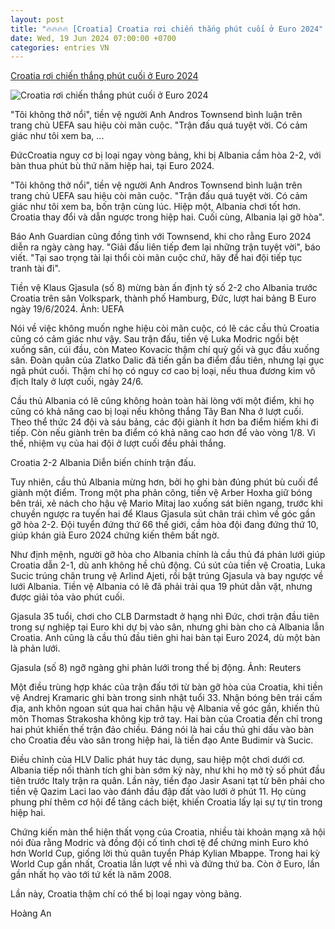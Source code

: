 ```yaml
---
layout: post
title: "🔥🔥🔥🔥 [Croatia] Croatia rơi chiến thắng phút cuối ở Euro 2024"
date: Wed, 19 Jun 2024 07:00:00 +0700
categories: entries VN
---
```

[Croatia rơi chiến thắng phút cuối ở Euro 2024](https://vnexpress.net/croatia-vs-albania-4760316-tong-thuat.html)

![Croatia rơi chiến thắng phút cuối ở Euro 2024](https://vcdn1-thethao.vnecdn.net/2024/06/19/albania-croatia-euro-2024-jpeg-4077-8624-1718809482.jpg?w=1200&h=0&q=100&dpr=1&fit=crop&s=N8qm2CQiLThZ9FlIFcubQw)

"Tôi không thở nổi", tiền vệ người Anh Andros Townsend bình luận trên trang chủ UEFA sau hiệu còi mãn cuộc. "Trận đấu quá tuyệt vời. Có cảm giác như tôi xem ba, ...

ĐứcCroatia nguy cơ bị loại ngay vòng bảng, khi bị Albania cầm hòa 2-2, với bàn thua phút bù thứ năm hiệp hai, tại Euro 2024.

"Tôi không thở nổi", tiền vệ người Anh Andros Townsend bình luận trên trang chủ UEFA sau hiệu còi mãn cuộc. "Trận đấu quá tuyệt vời. Có cảm giác như tôi xem ba, bốn trận cùng lúc. Hiệp một, Albania chơi tốt hơn. Croatia thay đổi và dẫn ngược trong hiệp hai. Cuối cùng, Albania lại gỡ hòa".

Báo Anh Guardian cũng đồng tình với Townsend, khi cho rằng Euro 2024 diễn ra ngày càng hay. "Giải đấu liên tiếp đem lại những trận tuyệt vời", báo viết. "Tại sao trọng tài lại thổi còi mãn cuộc chứ, hãy để hai đội tiếp tục tranh tài đi".

Tiền vệ Klaus Gjasula (số 8) mừng bàn ấn định tỷ số 2-2 cho Albania trước Croatia trên sân Volkspark, thành phố Hamburg, Đức, lượt hai bảng B Euro ngày 19/6/2024. Ảnh: UEFA

Nói về việc không muốn nghe hiệu còi mãn cuộc, có lẽ các cầu thủ Croatia cũng có cảm giác như vậy. Sau trận đấu, tiền vệ Luka Modric ngồi bệt xuống sân, cúi đầu, còn Mateo Kovacic thậm chí quỳ gối và gục đầu xuống sân. Đoàn quân của Zlatko Dalic đã tiến gần ba điểm đầu tiên, nhưng lại gục ngã phút cuối. Thậm chí họ có nguy cơ cao bị loại, nếu thua đương kim vô địch Italy ở lượt cuối, ngày 24/6.

Cầu thủ Albania có lẽ cũng không hoàn toàn hài lòng với một điểm, khi họ cũng có khả năng cao bị loại nếu không thắng Tây Ban Nha ở lượt cuối. Theo thể thức 24 đội và sáu bảng, các đội giành ít hơn ba điểm hiếm khi đi tiếp. Còn nếu giành trên ba điểm có khả năng cao hơn để vào vòng 1/8. Vì thế, nhiệm vụ của hai đội ở lượt cuối đều phải thắng.

Croatia 2-2 Albania Diễn biến chính trận đấu.

Tuy nhiên, cầu thủ Albania mừng hơn, bởi họ ghi bàn đúng phút bù cuối để giành một điểm. Trong một pha phản công, tiền vệ Arber Hoxha giữ bóng bên trái, xẻ nách cho hậu vệ Mario Mitaj lao xuống sát biên ngang, trước khi chuyền ngược ra tuyến hai để Klaus Gjasula sút chân trái chìm về góc gần gỡ hòa 2-2. Đội tuyển đứng thứ 66 thế giới, cầm hòa đội đang đứng thứ 10, giúp khán giả Euro 2024 chứng kiến thêm bất ngờ.

Như định mệnh, người gỡ hòa cho Albania chính là cầu thủ đá phản lưới giúp Croatia dẫn 2-1, dù anh không hề chủ động. Cú sút của tiền vệ Croatia, Luka Sucic trúng chân trung vệ Arlind Ajeti, rồi bật trúng Gjasula và bay ngược về lưới Albania. Tiền vệ Albania có lẽ đã phải trải qua 19 phút dằn vặt, nhưng được giải tỏa vào phút cuối.

Gjasula 35 tuổi, chơi cho CLB Darmstadt ở hạng nhì Đức, chơi trận đầu tiên trong sự nghiệp tại Euro khi dự bị vào sân, nhưng ghi bàn cho cả Albania lẫn Croatia. Anh cũng là cầu thủ đầu tiên ghi hai bàn tại Euro 2024, dù một bàn là phản lưới.

Gjasula (số 8) ngỡ ngàng ghi phản lưới trong thế bị động. Ảnh: Reuters

Một điều trùng hợp khác của trận đấu tới từ bàn gỡ hòa của Croatia, khi tiền vệ Andrej Kramaric ghi bàn trong sinh nhật tuổi 33. Nhận bóng bên trái cấm địa, anh khôn ngoan sút qua hai chân hậu vệ Albania về góc gần, khiến thủ môn Thomas Strakosha không kịp trở tay. Hai bàn của Croatia đến chỉ trong hai phút khiến thế trận đảo chiều. Đáng nói là hai cầu thủ ghi dấu vào bàn cho Croatia đều vào sân trong hiệp hai, là tiền đạo Ante Budimir và Sucic.

Điều chỉnh của HLV Dalic phát huy tác dụng, sau hiệp một chơi dưới cơ. Albania tiếp nối thành tích ghi bàn sớm kỳ này, như khi họ mở tỷ số phút đầu tiên trước Italy trận ra quân. Lần này, tiền đạo Jasir Asani tạt từ bên phải cho tiền vệ Qazim Laci lao vào đánh đầu đập đất vào lưới ở phút 11. Họ cùng phung phí thêm cơ hội để tăng cách biệt, khiến Croatia lấy lại sự tự tin trong hiệp hai.

Chứng kiến màn thể hiện thất vọng của Croatia, nhiều tài khoản mạng xã hội nói đùa rằng Modric và đồng đội cố tình chơi tệ để chứng minh Euro khó hơn World Cup, giống lời thủ quân tuyển Pháp Kylian Mbappe. Trong hai kỳ World Cup gần nhất, Croatia lần lượt về nhì và đứng thứ ba. Còn ở Euro, lần gần nhất họ vào tới tứ kết là năm 2008.

Lần này, Croatia thậm chí có thể bị loại ngay vòng bảng.

Hoàng An

